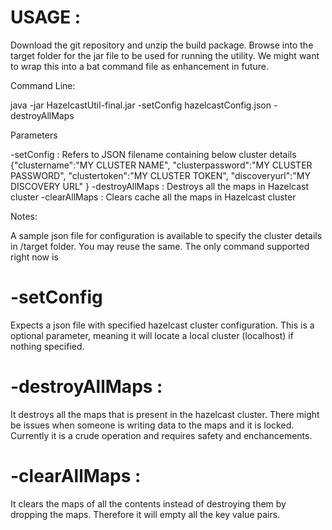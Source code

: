 # USAGE :

Download the git repository and unzip the build package. Browse into the target folder for the jar file to be used for running the utility. 
We might want to wrap this into a bat command file as enhancement in future.

Command Line: 

java -jar HazelcastUtil-final.jar -setConfig  hazelcastConfig.json -destroyAllMaps

Parameters 

-setConfig : Refers to JSON filename containing below cluster details
                         {"clustername":"MY CLUSTER NAME",
                          "clusterpassword":"MY CLUSTER PASSWORD",
                          "clustertoken":"MY CLUSTER TOKEN",
                          "discoveryurl":"MY DISCOVERY URL"
                         }
-destroyAllMaps : Destroys all the maps in Hazelcast cluster
-clearAllMaps : Clears cache all the maps in Hazelcast cluster

Notes:

A sample json file for configuration is available to specify the cluster details in /target folder. You may reuse the same.
The only command supported right now is 

# -setConfig

Expects a json file with specified hazelcast cluster configuration. This is a optional parameter, meaning it will locate a local cluster 
(localhost) if nothing specified.

# -destroyAllMaps :

It destroys all the maps that is present in the hazelcast cluster. There might be issues when someone is writing data to the maps 
and it is locked. Currently it is a crude operation and requires safety and enchancements.

# -clearAllMaps :

It clears the maps of all the contents instead of destroying them by dropping the maps. Therefore it will empty all the key value pairs.



